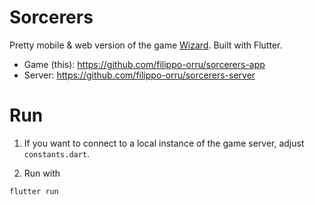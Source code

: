 # Sorcerers

Pretty mobile & web version of the game [Wizard](https://en.wikipedia.org/wiki/wizard_(card_game)). Built with Flutter.

- Game (this): https://github.com/filippo-orru/sorcerers-app
- Server: https://github.com/filippo-orru/sorcerers-server

# Run

1. If you want to connect to a local instance of the game server, adjust `constants.dart`.

2. Run with
```bash
flutter run
```


